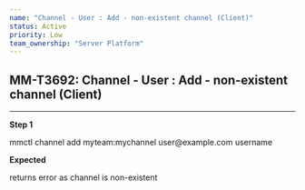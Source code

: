 ```yaml
---
name: "Channel - User : Add - non-existent channel (Client)"
status: Active
priority: Low
team_ownership: "Server Platform"
---
```


## MM-T3692: Channel - User : Add - non-existent channel (Client)

---

**Step 1**

mmctl channel add myteam:mychannel user\@example.com username

**Expected**

returns error as channel is non-existent
